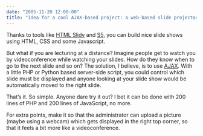 ```yaml
---
date: "2005-11-20 12:00:00"
title: "Idea for a cool AJAX-based project: a web-based slide projector"
---
```




Thanks to tools like [HTML Slidy](http://www.w3.org/Talks/Tools/Slidy2/Overview.html) and [S5](http://meyerweb.com/eric/tools/s5/), you can build nice slide shows using HTML, CSS and some Javascript. 

But what if you are lecturing at a distance? Imagine people get to watch you by videoconference while watching your slides. How do they know when to go to the next slide and so on? The solution, I believe, is to use [AJAX](https://en.wikipedia.org/wiki/AJAX). With a little PHP or Python based server-side script, you could control which slide must be displayed and anyone looking at your slide show would be automatically moved to the right slide.

That&rsquo;s it. So simple. Anyone dare try it out? I bet it can be done with 200 lines of PHP and 200 lines of JavaScript, no more.

For extra points, make it so that the administrator can upload a picture (maybe using a webcam) which gets displayed in the right top corner, so that it feels a bit more like a videoconference.

